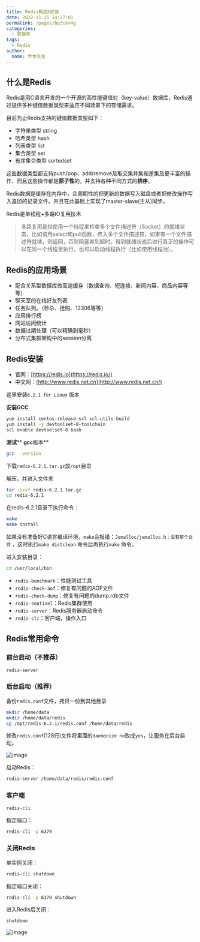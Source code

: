 ```yaml
---
title: Redis概述&安装
date: 2022-11-25 14:27:01
permalink: /pages/bp3ikv4g
categories: 
  - 数据库
tags: 
  - Redis
author: 
  name: 乔木先生
---
```



## 什么是Redis

Redis是用C语言开发的一个开源的高性能键值对（key-value）数据库，Redis通过提供多种键值数据类型来适应不同场景下的存储需求。

<!-- more -->

目前为止Redis支持的键值数据类型如下：

* 字符串类型 string  
* 哈希类型 hash  
* 列表类型 list  
* 集合类型 set  
* 有序集合类型 sortedset  

这些数据类型都支持push/pop、add/remove及取交集并集和差集及更丰富的操作，而且这些操作都是**原子性**的，并支持各种不同方式的**排序**。

Redis数据是缓存在内存中，会周期性的把更新的数据写入磁盘或者把修改操作写入追加的记录文件。并且在此基础上实现了master-slave(主从)同步。



Redis是单线程+多路IO复用技术

>  多路复用是指使用一个线程来检查多个文件描述符（Socket）的就绪状态，比如调用select和poll函数，传入多个文件描述符，如果有一个文件描述符就绪，则返回，否则阻塞直到超时。得到就绪状态后进行真正的操作可以在同一个线程里执行，也可以启动线程执行（比如使用线程池）。



## Redis的应用场景

* 配合关系型数据库做高速缓存（数据查询、短连接、新闻内容、商品内容等等）
* 聊天室的在线好友列表
* 任务队列。（秒杀、抢购、12306等等）
* 应用排行榜
* 网站访问统计
* 数据过期处理（可以精确到毫秒）
* 分布式集群架构中的session分离



## Redis安装

* 官网：[https://redis.io](https://redis.io/)  
* 中文网：[http://www.redis.net.cn](http://www.redis.net.cn/)

这里安装`6.2.1 for Linux` 版本 

**安装GCC**

```bash
yum install centos-release-scl scl-utils-build
yum install -y devtoolset-8-toolchain
scl enable devtoolset-8 bash
```

**测试**** ****gcc****版本**

```bash
gcc --version
```


下载`redis-6.2.1.tar.gz`放`/opt`目录

解压，并进入文件夹

```bash
tar -zxvf redis-6.2.1.tar.gz
cd redis-6.2.1
```


在redis-6.2.1目录下执行命令：

```bash
make
make install
```

如果没有准备好C语言编译环境，`make`会报错：`Jemalloc/jemalloc.h：没有那个文件` ，这时执行`make distclean` 命令后再执行`make` 命令。



进入安装目录：

```bash
cd /usr/local/bin
```

* `redis-benchmark`：性能测试工具
* `redis-check-aof`：修复有问题的AOF文件
* `redis-check-dump`：修复有问题的dump.rdb文件
* `redis-sentinel`：Redis集群使用
* `redis-server`：Redis服务器启动命令
* `redis-cli`：客户端，操作入口



## Redis常用命令

### 前台启动（不推荐）

```bash
redis-server
```


### 后台启动（推荐）

备份`redis.conf`文件，拷贝一份到其他目录

```bash
mkdir /home/data
mkdir /home/data/redis
cp /opt/redis-6.2.1/redis.conf /home/data/redis
```


修改`redis.conf`(128行)文件将里面的`daemonize no`改成`yes`，让服务在后台启动。

![image](https://file.qaomuu.com/blog/NbZ5j2FaV2oObkFkd3ob8ywjx4ln45C2S2FH3PhVjRc.png)



启动Redis：

```bash
redis-server /home/data/redis/redis.conf
```


### 客户端

```bash
redis-cli
```


指定端口：

```bash
redis-cli -p 6379
```


### 关闭Redis

单实例关闭：

```bash
redis-cli shutdown
```


指定端口关闭：

```bash
redis-cli -p 6379 shutdown
```


进入Redis后关闭：

```bash
shutdown
```

![image](https://file.qaomuu.com/blog/IidmYUw7Tl0gf0ih5wQAxQ-NrqNXzIs4bfQQaKAx2fw.png)

